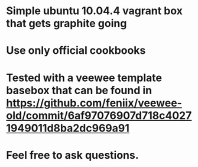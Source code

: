 Simple ubuntu 10.04.4 vagrant box that gets graphite going
========================================

# Use only official cookbooks
# Tested with a veewee template basebox that can be found in https://github.com/feniix/veewee-old/commit/6af97076907d718c40271949011d8ba2dc969a91
# Feel free to ask questions.
